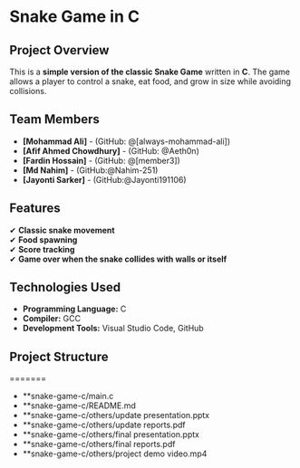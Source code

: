 # Snake Game in C 

##  Project Overview
This is a **simple version of the classic Snake Game** written in **C**. The game allows a player to control a snake, eat food, and grow in size while avoiding collisions.

##  Team Members
- **[Mohammad Ali]** - (GitHub: @[always-mohammad-ali])
- **[Afif Ahmed Chowdhury]** - (GitHub: @Aeth0n)
- **[Fardin Hossain]** - (GitHub: @[member3])
- **[Md Nahim]** - (GitHub:@Nahim-251)
- **[Jayonti Sarker]** - (GitHub:@Jayonti191106)


##  Features
✔ **Classic snake movement**  
✔ **Food spawning**  
✔ **Score tracking**  
✔ **Game over when the snake collides with walls or itself**  

##  Technologies Used
- **Programming Language:** C  
- **Compiler:** GCC  
- **Development Tools:** Visual Studio Code, GitHub  

## Project Structure
=======
- **snake-game-c/main.c
- **snake-game-c/README.md
- **snake-game-c/others/update presentation.pptx
- **snake-game-c/others/update reports.pdf
- **snake-game-c/others/final presentation.pptx
- **snake-game-c/others/final reports.pdf
- **snake-game-c/others/project demo video.mp4
